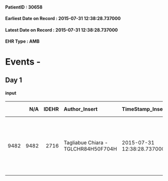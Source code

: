 
#### PatientID : 30658
#### Earliest Date on Record : 2015-07-31 12:38:28.737000
#### Latest Date on Record : 2015-07-31 12:38:28.737000
#### EHR Type : AMB

# Events - 

## Day 1

#### input
|      |    N/A |   IDEHR | Author_Insert                       | TimeStamp_Insert           | EHRType   |   PatientID |   IDDigitalSignDocument | persone_vicine   |   Unnamed: 0_x.1 |   IDANAMNESI_SOCIALE | Patient   | FamigliaAltro   | Paziente_T   | FamigliaAltro_T   |   Non_Rilevabile_x.1 | Note_Non_Rilevabile_x.1   | opt_Problemi   | Note_I                                                                                                      | chk_contr_sintomi   | chk_competenza                                 | opt_paziente_a   | opt_famiglia_a   | opt_adeguatezza   | opt_paziente_solo   | opt_presente_assente   | Presenza_minori   | opt_necessario   | opt_presente   | opt_risorse_ec   | opt_paziente_psi   | opt_Ins_vol   | ds_note_prio                                                                       | opt_esenzione   | opt_inv_civile   |   invalidita_perc | Needs               | opt_disponibilita_f   | opt_indennita_acc   | opt_legge   | opt_famiglia_psi   | opt_disponibilit_paz   |
|-----:|-------:|--------:|:------------------------------------|:---------------------------|:----------|------------:|------------------------:|:-----------------|-----------------:|---------------------:|:----------|:----------------|:-------------|:------------------|---------------------:|:--------------------------|:---------------|:------------------------------------------------------------------------------------------------------------|:--------------------|:-----------------------------------------------|:-----------------|:-----------------|:------------------|:--------------------|:-----------------------|:------------------|:-----------------|:---------------|:-----------------|:-------------------|:--------------|:-----------------------------------------------------------------------------------|:----------------|:-----------------|------------------:|:--------------------|:----------------------|:--------------------|:------------|:-------------------|:-----------------------|
| 9482 |   9482 |    2716 | Tagliabue Chiara - TGLCHR84H50F704H | 2015-07-31 12:38:28.737000 | AMB       |       30658 |                  112000 | N/A              |             1192 |                  778 | Si#1      | Si#1            | No#0         | Si#1              |                    0 | NR                        | No#0           | Familiari consapevoli della terminalit√†. La figlia Arianna sta facendo fatica ad accettare l'aggravamento. | controllo sintomi#0 | competenza/capacit√† assistenziale caregiver#0 | Indefinite#2     | Congruenti#1     | No#0              | Si#1                | Assente#0              | No#0              | Si#1             | No#0           | Da valutare#2    | No#0               | No#0          | I familiari chiedono il trasferimento in hospice del paziente per accompagnamento. | Si#1            | Si#1             |               100 | Clinici#0;Sociali#1 | No#0                  | No#0                | No#0        | No#0               | No#0                   |


